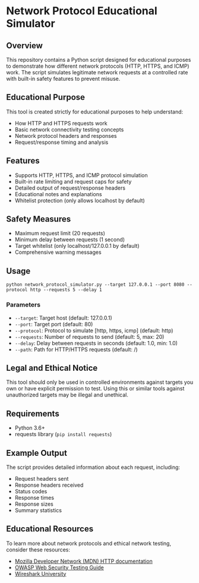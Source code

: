 # Network Protocol Educational Simulator

## Overview
This repository contains a Python script designed for educational purposes to demonstrate how different network protocols (HTTP, HTTPS, and ICMP) work. The script simulates legitimate network requests at a controlled rate with built-in safety features to prevent misuse.

## Educational Purpose
This tool is created strictly for educational purposes to help understand:
- How HTTP and HTTPS requests work
- Basic network connectivity testing concepts
- Network protocol headers and responses
- Request/response timing and analysis

## Features
- Supports HTTP, HTTPS, and ICMP protocol simulation
- Built-in rate limiting and request caps for safety
- Detailed output of request/response headers
- Educational notes and explanations
- Whitelist protection (only allows localhost by default)

## Safety Measures
- Maximum request limit (20 requests)
- Minimum delay between requests (1 second)
- Target whitelist (only localhost/127.0.0.1 by default)
- Comprehensive warning messages

## Usage
```
python network_protocol_simulator.py --target 127.0.0.1 --port 8080 --protocol http --requests 5 --delay 1
```

### Parameters
- `--target`: Target host (default: 127.0.0.1)
- `--port`: Target port (default: 80)
- `--protocol`: Protocol to simulate [http, https, icmp] (default: http)
- `--requests`: Number of requests to send (default: 5, max: 20)
- `--delay`: Delay between requests in seconds (default: 1.0, min: 1.0)
- `--path`: Path for HTTP/HTTPS requests (default: /)

## Legal and Ethical Notice
This tool should only be used in controlled environments against targets you own or have explicit permission to test. Using this or similar tools against unauthorized targets may be illegal and unethical.

## Requirements
- Python 3.6+
- requests library (`pip install requests`)

## Example Output
The script provides detailed information about each request, including:
- Request headers sent
- Response headers received
- Status codes
- Response times
- Response sizes
- Summary statistics

## Educational Resources
To learn more about network protocols and ethical network testing, consider these resources:
- [Mozilla Developer Network (MDN) HTTP documentation](https://developer.mozilla.org/en-US/docs/Web/HTTP)
- [OWASP Web Security Testing Guide](https://owasp.org/www-project-web-security-testing-guide/)
- [Wireshark University](https://www.wireshark.org/docs/)